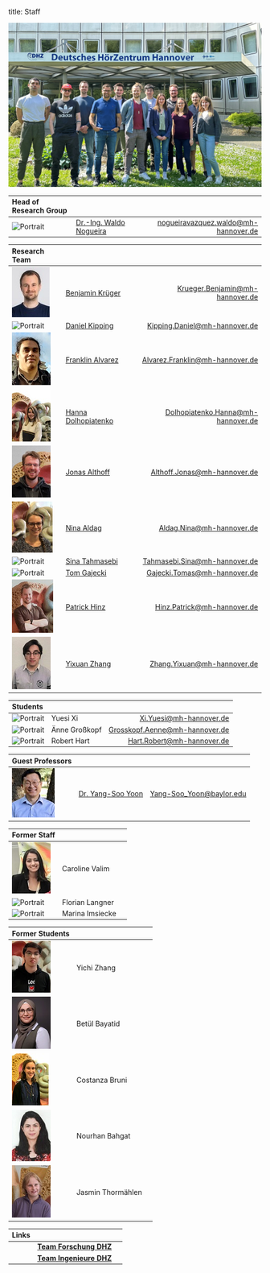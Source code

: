 title: Staff

![group Picture; February 2021](staff/GroupPicture_2024_05.jpeg)


| Head of Research Group              |                               |                                           |
|:------------------------------------|:------------------------------|------------------------------------------:|
|![Portrait](staff/Nogueiraklein.jpg) |[Dr.-Ing. Waldo Nogueira](https://vianna.de/01_workgroups/nogueira/staff/a_nogueira.html) | <nogueiravazquez.waldo@mh-hannover.de>    |






| Research Team                   |                                                                                 |                                       |
|:--------------------------------|:--------------------------------------------------------------------------------|--------------------------------------:|
|![Portrait](staff/Krueger6.jpg)   | [Benjamin Krüger](https://www.vianna.de/01_workgroups/nogueira/staff/benjamin.html) | <Krueger.Benjamin@mh-hannover.de>  |
|![Portrait](staff/Alrutz.jpg)	   | [Daniel Kipping](https://vianna.uber.space/01_workgroups/nogueira/staff/daniel.html) | <Kipping.Daniel@mh-hannover.de>	     |
|![Portrait](staff/franklin.jpg)	   | [Franklin Alvarez ](https://vianna.de/01_workgroups/nogueira/staff/franklin.html) | <Alvarez.Franklin@mh-hannover.de>	     |
|![Portrait](staff/Hanna.jpeg)	   | [Hanna Dolhopiatenko](https://vianna.uber.space/01_workgroups/nogueira/staff/hanna.html)| <Dolhopiatenko.Hanna@mh-hannover.de>	|
|[![Portrait](staff/jonasSmall.jpg)](https://vianna.de/01_workgroups/nogueira/staff/jonas.jpg)	| [Jonas Althoff](https://vianna.de/01_workgroups/nogueira/staff/jonas.html)	  | <Althoff.Jonas@mh-hannover.de>      |
|![Portrait](staff/Nina.jpg)	    | [Nina Aldag](https://vianna.uber.space/01_workgroups/nogueira/staff/nina.html)| <Aldag.Nina@mh-hannover.de>         |
|![Portrait](staff/Tahmasebi.jpg)	| [Sina Tahmasebi](https://vianna.uber.space/01_workgroups/nogueira/staff/sina.html) | <Tahmasebi.Sina@mh-hannover.de>  |
|![Portrait](staff/Gajecki.jpg)  	| [Tom Gajecki](https://www.vianna.de/01_workgroups/nogueira/staff/tom.html)	| <Gajecki.Tomas@mh-hannover.de>      |
|[![Portrait](staff/patrickSmall.jpg)](https://vianna.de/01_workgroups/nogueira/staff/patrickSmall.jpg)	| [Patrick Hinz](https://vianna.de/01_workgroups/nogueira/staff/patrick.html)	  | <Hinz.Patrick@mh-hannover.de>      |
|[![Portrait](staff/zhang.jpg)](https://vianna.de/01_workgroups/nogueira/staff/Yixuan.jpg)	| [Yixuan Zhang](https://vianna.de/01_workgroups/nogueira/staff/zhang.html)	  | <Zhang.Yixuan@mh-hannover.de>      |


| Students                    |                     |                                   |
|:----------------------------|:--------------------|----------------------------------:|
|![Portrait](staff/empty.jpg)	| Yuesi Xi 		        |    <Xi.Yuesi@mh-hannover.de>  |
|![Portrait](staff/empty.jpg)	| Änne Großkopf 		  |  <Grosskopf.Aenne@mh-hannover.de>    |
|![Portrait](staff/empty.jpg)	| Robert Hart 		  |  <Hart.Robert@mh-hannover.de>    |




| Guest Professors             |                               |                                           |
|:------------------------------------|:------------------------------|------------------------------------------:|
|![Portrait](staff/Yoon.jpg) |[Dr. Yang-Soo Yoon](https://vianna.de/01_workgroups/nogueira/staff/yoon.html) | <Yang-Soo_Yoon@baylor.edu>    |



| Former Staff                  |                                               |                                     |
|:------------------------------|:----------------------------------------------|--------------------------------------:|
|![Portrait](staff/caroline.jpg)| Caroline Valim	     |       |                              
|![Portrait](staff/Langner.jpg)	| Florian Langner        | 	                    |
|![Portrait](staff/Imsiecke.jpg)| Marina Imsiecke 			 | 	                  |





| Former Students                  |                                               |                                     |
|:------------------------------|:----------------------------------------------|--------------------------------------:|
|![Portrait](staff/yichi.jpg)   | Yichi Zhang            |     |
|![Portrait](staff/betuel.jpg)	| Betül Bayatid 			| 	                          |
|![Portrait](staff/costi.jpg)	| Costanza Bruni      |                               |
|![Portrait](staff/nour.jpg)	| Nourhan Bahgat		  |      |
|![Portrait](staff/Jasmin.jpg)	| Jasmin Thormählen		  |     |





| Links                         |                                               |                              |
|:------------------------------|:----------------------------------------------|--------------------------------------:|
| | **[Team Forschung DHZ](https://www.hoerzentrum-hannover.de/wir-ueber-uns/team/forschung/)**    |      |
|	| **[Team Ingenieure DHZ](https://www.hoerzentrum-hannover.de/wir-ueber-uns/team/ingenieure/)** 	|  	   |

